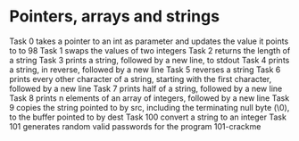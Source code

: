 # Pointers, arrays and strings

Task 0 takes a pointer to an int as parameter and updates the value it points to to 98
Task 1 swaps the values of two integers
Task 2 returns the length of a string
Task 3 prints a string, followed by a new line, to stdout
Task 4 prints a string, in reverse, followed by a new line
Task 5 reverses a string
Task 6 prints every other character of a string, starting with the first character, followed by a new line
Task 7 prints half of a string, followed by a new line
Task 8 prints n elements of an array of integers, followed by a new line
Task 9 copies the string pointed to by src, including the terminating null byte (\0), to the buffer pointed to by dest
Task 100 convert a string to an integer
Task 101 generates random valid passwords for the program 101-crackme
